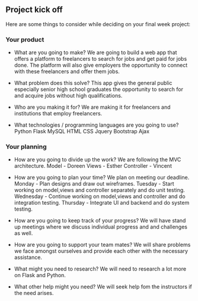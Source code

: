 ## Project kick off

Here are some things to consider while deciding on your final week project:

### Your product

* What are you going to make?
  We are going to build a web app that offers a platform to freelancers to search for jobs and get paid for jobs done. The platform       will also give employers the opportunity to connect with these freelancers and offer them jobs. 
  
* What problem does this solve?
   This app gives the general public especially senior high school graduates the opportunity to search for and acquire jobs without        high qualifications.
* Who are you making it for?
   We are making it for freelancers and institutions that employ freelancers.

* What technologies / programming languages are you going to use?
   Python
   Flask
   MySQL
   HTML
   CSS
   Jquery
   Bootstrap
   Ajax

### Your planning

* How are you going to divide up the work?
  We are following the MVC architecture. 
  Model - Doreen
  Views - Esther
  Controller - Vincent
  
* How are you going to plan your time?
  We plan on meeting our deadline. 
  Monday - Plan designs and draw out wireframes.
  Tuesday - Start working on model,views and controller separately and do unit testing.
  Wednesday - Continue working on model,views and controller and do integration testing.
  Thursday - Integrate UI and backend and do system testing.
  
* How are you going to keep track of your progress?
   We will have stand up meetings where we discuss individual progress and and challenges as well.
  
* How are you going to support your team mates?
    We will share problems we face amongst ourselves and provide each other with the necessary assistance.

* What might you need to research?
 We will need to research a lot more on Flask and Python.

* What other help might you need?
  We will seek help fom the instructors if the need arises.






